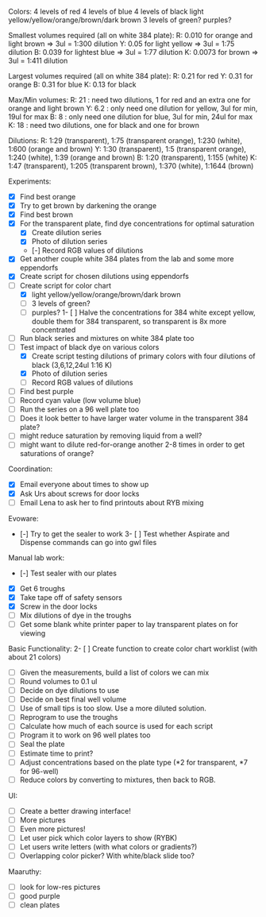 Colors:
4 levels of red
4 levels of blue
4 levels of black
light yellow/yellow/orange/brown/dark brown
3 levels of green?
purples?

Smallest volumes required (all on white 384 plate):
R: 0.010 for orange and light brown => 3ul = 1:300 dilution
Y: 0.05 for light yellow => 3ul = 1:75 dilution
B: 0.039 for lightest blue => 3ul = 1:77 dilution
K: 0.0073 for brown => 3ul = 1:411 dilution

Largest volumes required (all on white 384 plate):
R: 0.21 for red
Y: 0.31 for orange
B: 0.31 for blue
K: 0.13 for black

Max/Min volumes:
R: 21 : need two dilutions, 1 for red and an extra one for orange and light brown
Y: 6.2 : only need one dilution for yellow, 3ul for min, 19ul for max
B: 8 : only need one dilution for blue, 3ul for min, 24ul for max
K: 18 : need two dilutions, one for black and one for brown

Dilutions:
R: 1:29 (transparent), 1:75 (transparent orange), 1:230 (white), 1:600 (orange and brown)
Y: 1:30 (transparent), 1:5 (transparent orange), 1:240 (white), 1:39 (orange and brown)
B: 1:20 (transparent), 1:155 (white)
K: 1:47 (transparent), 1:205 (transparent brown), 1:370 (white), 1:1644 (brown)

Experiments:
- [x] Find best orange
- [x] Try to get brown by darkening the orange
- [x] Find best brown
- [x] For the transparent plate, find dye concentrations for optimal saturation
	- [x] Create dilution series
	- [x] Photo of dilution series
	- [-] Record RGB values of dilutions
- [x] Get another couple white 384 plates from the lab and some more eppendorfs
- [x] Create script for chosen dilutions using eppendorfs
- [ ] Create script for color chart
	- [x] light yellow/yellow/orange/brown/dark brown
	- [ ] 3 levels of green?
	- [ ] purples?
1- [ ] Halve the concentrations for 384 white except yellow, double them for 384 transparent, so transparent is 8x more concentrated
- [ ] Run black series and mixtures on white 384 plate too
- [ ] Test impact of black dye on various colors
	- [x] Create script testing dilutions of primary colors with four dilutions of black (3,6,12,24ul 1:16 K)
	- [x] Photo of dilution series
	- [ ] Record RGB values of dilutions
- [ ] Find best purple
- [ ] Record cyan value (low volume blue)
- [ ] Run the series on a 96 well plate too
- [ ] Does it look better to have larger water volume in the transparent 384 plate?
- [ ] might reduce saturation by removing liquid from a well?
- [ ] might want to dilute red-for-orange another 2-8 times in order to get saturations of orange?

Coordination:
- [x] Email everyone about times to show up
- [x] Ask Urs about screws for door locks
- [ ] Email Lena to ask her to find printouts about RYB mixing

Evoware:
- [-] Try to get the sealer to work
3- [ ] Test whether Aspirate and Dispense commands can go into gwl files

Manual lab work:
- [-] Test sealer with our plates
- [x] Get 6 troughs
- [x] Take tape off of safety sensors
- [x] Screw in the door locks
- [ ] Mix dilutions of dye in the troughs
- [ ] Get some blank white printer paper to lay transparent plates on for viewing

Basic Functionality:
2- [ ] Create function to create color chart worklist (with about 21 colors)
- [ ] Given the measurements, build a list of colors we can mix
- [ ] Round volumes to 0.1 ul
- [ ] Decide on dye dilutions to use
- [ ] Decide on best final well volume
- [ ] Use of small tips is too slow.  Use a more diluted solution.
- [ ] Reprogram to use the troughs
- [ ] Calculate how much of each source is used for each script
- [ ] Program it to work on 96 well plates too
- [ ] Seal the plate
- [ ] Estimate time to print?
- [ ] Adjust concentrations based on the plate type (*2 for transparent, *7 for 96-well)
- [ ] Reduce colors by converting to mixtures, then back to RGB.

UI:
- [ ] Create a better drawing interface!
- [ ] More pictures
- [ ] Even more pictures!
- [ ] Let user pick which color layers to show (RYBK)
- [ ] Let users write letters (with what colors or gradients?)
- [ ] Overlapping color picker?  With white/black slide too?

Maaruthy:
- [ ] look for low-res pictures
- [ ] good purple
- [ ] clean plates